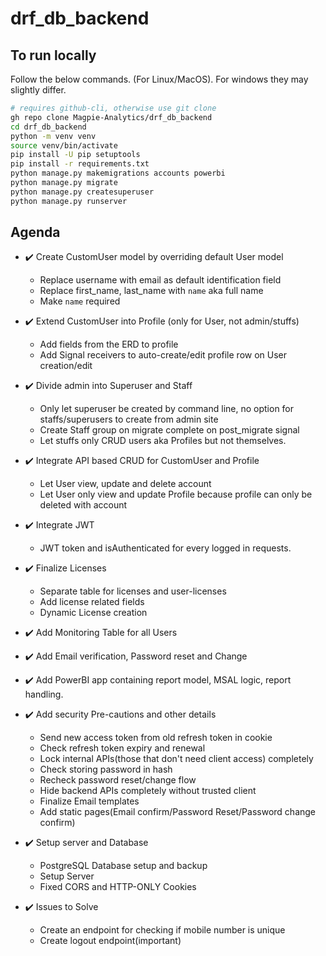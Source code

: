 # **drf_db_backend**

## To run locally

Follow the below commands. (For Linux/MacOS). For windows they may slightly differ.

```bash
# requires github-cli, otherwise use git clone
gh repo clone Magpie-Analytics/drf_db_backend
cd drf_db_backend
python -m venv venv
source venv/bin/activate
pip install -U pip setuptools
pip install -r requirements.txt
python manage.py makemigrations accounts powerbi
python manage.py migrate
python manage.py createsuperuser
python manage.py runserver
```

## Agenda

- :heavy_check_mark: Create CustomUser model by overriding default User model

  - Replace username with email as default identification field
  - Replace first_name, last_name with `name` aka full name
  - Make `name` required

- :heavy_check_mark: Extend CustomUser into Profile (only for User, not admin/stuffs)

  - Add fields from the ERD to profile
  - Add Signal receivers to auto-create/edit profile row on User creation/edit

- :heavy_check_mark: Divide admin into Superuser and Staff

  - Only let superuser be created by command line, no option for staffs/superusers to create from admin site
  - Create Staff group on migrate complete on post_migrate signal
  - Let stuffs only CRUD users aka Profiles but not themselves.

- :heavy_check_mark: Integrate API based CRUD for CustomUser and Profile

  - Let User view, update and delete account
  - Let User only view and update Profile because profile can only be deleted with account

- :heavy_check_mark: Integrate JWT

  - JWT token and isAuthenticated for every logged in requests.

- :heavy_check_mark: Finalize Licenses

  - Separate table for licenses and user-licenses
  - Add license related fields
  - Dynamic License creation

- :heavy_check_mark: Add Monitoring Table for all Users

- :heavy_check_mark: Add Email verification, Password reset and Change

- :heavy_check_mark: Add PowerBI app containing report model, MSAL logic, report handling.

- :heavy_check_mark: Add security Pre-cautions and other details

  - Send new access token from old refresh token in cookie
  - Check refresh token expiry and renewal
  - Lock internal APIs(those that don't need client access) completely
  - Check storing password in hash
  - Recheck password reset/change flow
  - Hide backend APIs completely without trusted client
  - Finalize Email templates
  - Add static pages(Email confirm/Password Reset/Password change confirm)

- :heavy_check_mark: Setup server and Database

  - PostgreSQL Database setup and backup
  - Setup Server
  - Fixed CORS and HTTP-ONLY Cookies

- :heavy_check_mark: Issues to Solve
  - Create an endpoint for checking if mobile number is unique
  - Create logout endpoint(important)
